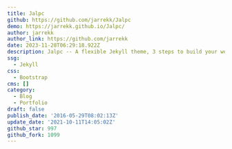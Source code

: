 ```yaml
---
title: Jalpc
github: https://github.com/jarrekk/Jalpc
demo: https://jarrekk.github.io/Jalpc/
author: jarrekk
author_link: https://github.com/jarrekk
date: 2023-11-28T06:29:18.922Z
description: Jalpc -- A flexible Jekyll theme, 3 steps to build your website.
ssg:
  - Jekyll
css:
  - Bootstrap
cms: []
category:
  - Blog
  - Portfolio
draft: false
publish_date: '2016-05-29T08:02:13Z'
update_date: '2021-10-11T14:05:02Z'
github_star: 997
github_fork: 1099
---
```


